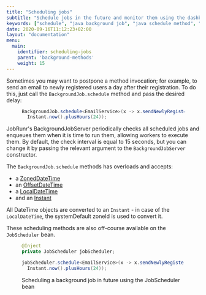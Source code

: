 ```yaml
---
title: "Scheduling jobs"
subtitle: "Schedule jobs in the future and monitor them using the dashboard."
keywords: ["schedule", "java background job", "java schedule method", "java schedule background job"]
date: 2020-09-16T11:12:23+02:00
layout: "documentation"
menu: 
  main: 
    identifier: scheduling-jobs
    parent: 'background-methods'
    weight: 15
---
```

Sometimes you may want to postpone a method invocation; for example, to send an email to newly registered users a day after their registration. To do this, just call the `BackgroundJob.schedule` method and pass the desired delay:

<figure>

```java
BackgroundJob.schedule<EmailService>(x -> x.sendNewlyRegisteredEmail(), 
  Instant.now().plusHours(24));
```
</figure>

JobRunr's BackgroundJobServer periodically checks all scheduled jobs and enqueues them when it is time to run them, allowing workers to execute them. By default, the check interval is equal to 15 seconds, but you can change it by passing the relevant argument to the `BackgroundJobServer` constructor.

The `BackgroundJob.schedule` methods has overloads and accepts:

- a [ZonedDateTime](https://docs.oracle.com/javase/8/docs/api/java/time/ZonedDateTime.html)
- an [OffsetDateTime](https://docs.oracle.com/javase/8/docs/api/java/time/OffsetDateTime.html)
- a [LocalDateTime](https://docs.oracle.com/javase/8/docs/api/java/time/LocalDateTime.html)
- and an [Instant](https://docs.oracle.com/javase/8/docs/api/java/time/Instant.html)

All DateTime objects are converted to an `Instant` - in case of the `LocalDateTime`, the systemDefault zoneId is used to convert it.

These scheduling methods are also off-course available on the `JobScheduler` bean.

<figure>

```java
@Inject
private JobScheduler jobScheduler;

jobScheduler.schedule<EmailService>(x -> x.sendNewlyRegisteredEmail(), 
  Instant.now().plusHours(24));
```
<figcaption>Scheduling a background job in future using the JobScheduler bean</figcaption>
</figure>